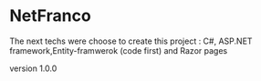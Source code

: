 # NetFranco

The next techs were choose to create this project : C#, ASP.NET framework,Entity-framwerok (code first) and Razor pages

version 1.0.0
